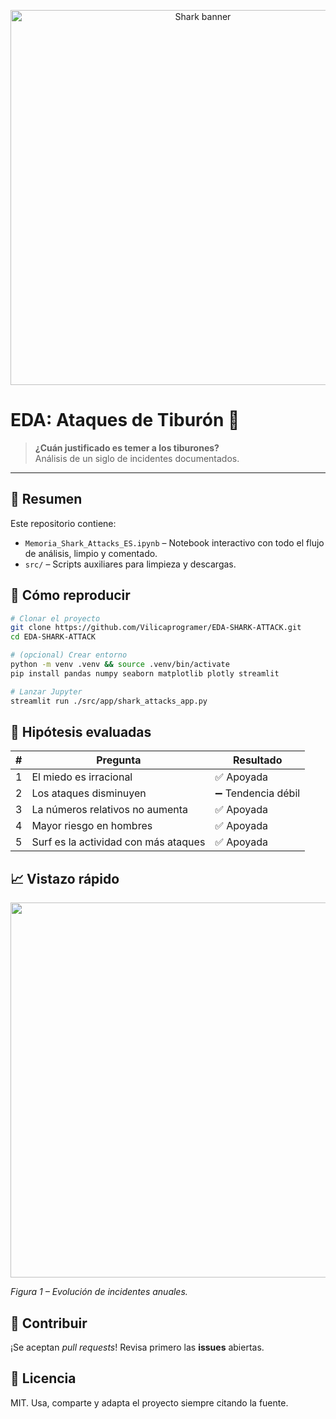 
<p align="center">
  <img src="https://raw.githubusercontent.com/Vilicaprogramer/EDA-SHARK-ATTACK/master/docs/banner_shark.png" alt="Shark banner" width="600">
</p>

# EDA: Ataques de Tiburón 🦈

> **¿Cuán justificado es temer a los tiburones?**  
> Análisis de un siglo de incidentes documentados.

---

## 📑 Resumen
Este repositorio contiene:

* `Memoria_Shark_Attacks_ES.ipynb` – Notebook interactivo con todo el flujo de análisis, limpio y comentado.    
* `src/` – Scripts auxiliares para limpieza y descargas.  

## 🚀 Cómo reproducir

```bash
# Clonar el proyecto
git clone https://github.com/Vilicaprogramer/EDA-SHARK-ATTACK.git
cd EDA-SHARK-ATTACK

# (opcional) Crear entorno
python -m venv .venv && source .venv/bin/activate
pip install pandas numpy seaborn matplotlib plotly streamlit

# Lanzar Jupyter
streamlit run ./src/app/shark_attacks_app.py
```

## 🔎 Hipótesis evaluadas

| # | Pregunta | Resultado |
|---|-----------|-----------|
| 1 | El miedo es irracional | ✅ Apoyada |
| 2 | Los ataques disminuyen | ➖ Tendencia débil |
| 3 | La números relativos no aumenta | ✅ Apoyada |
| 4 | Mayor riesgo en hombres | ✅ Apoyada |
| 5 | Surf es la actividad con más ataques | ✅ Apoyada |


## 📈 Vistazo rápido
<img src="docs/preview_timeline.png" width="600">

*Figura 1 – Evolución de incidentes anuales.*

## 🤝 Contribuir
¡Se aceptan *pull requests*! Revisa primero las **issues** abiertas.

## 📝 Licencia
MIT. Usa, comparte y adapta el proyecto siempre citando la fuente.
